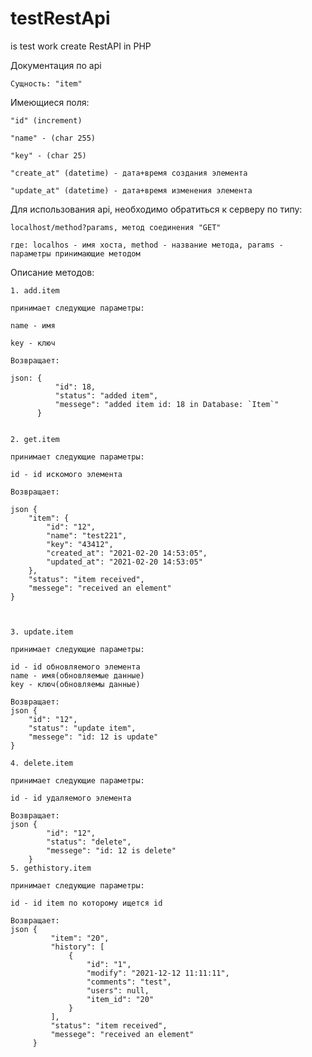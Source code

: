 # testRestApi
is test work create RestAPI in PHP

Документация по api

    Сущность: "item"

Имеющиеся поля: 

    "id" (increment)

    "name" - (char 255)

    "key" - (char 25)

    "create_at" (datetime) - дата+время создания элемента 

    "update_at" (datetime) - дата+время изменения элемента


Для использования api, необходимо обратиться к серверу по типу:

    localhost/method?params, метод соединения "GET"

    где: localhos - имя хоста, method - название метода, params - параметры принимающие методом

Описание методов:

    1. add.item

    принимает следующие параметры:

    name - имя

    key - ключ
    
    Возвращает:
    
    json: {
              "id": 18,
              "status": "added item",
              "messege": "added item id: 18 in Database: `Item`"
          }
    
    
    2. get.item 
 
    принимает следующие параметры:
 
    id - id искомого элемента
 
    Возвращает: 
    
    json {
        "item": {
            "id": "12",
            "name": "test221",
            "key": "43412",
            "created_at": "2021-02-20 14:53:05",
            "updated_at": "2021-02-20 14:53:05"
        },
        "status": "item received",
        "messege": "received an element"
    }



    3. update.item

    принимает следующие параметры: 

    id - id обновляемого элемента
    name - имя(обновляемые данные)
    key - ключ(обновляемы данные)

    Возвращает: 
    json {
        "id": "12",
        "status": "update item",
        "messege": "id: 12 is update"
    }

    4. delete.item 

    принимает следующие параметры:

    id - id удаляемого элемента

    Возвращает:
    json {
            "id": "12",
            "status": "delete",
            "messege": "id: 12 is delete"
        }
    5. gethistory.item
    
    принимает следующие параметры:
    
    id - id item по которому ищется id
    
    Возвращает:
    json {
             "item": "20",
             "history": [
                 {
                     "id": "1",
                     "modify": "2021-12-12 11:11:11",
                     "comments": "test",
                     "users": null,
                     "item_id": "20"
                 }
             ],
             "status": "item received",
             "messege": "received an element"
         }




